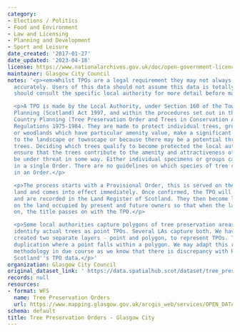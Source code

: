 ```yaml
---
category:
- Elections / Politics
- Food and Environment
- Law and Licensing
- Planning and Development
- Sport and Leisure
date_created: '2017-01-27'
date_updated: '2023-04-18'
license: https://www.nationalarchives.gov.uk/doc/open-government-licence/version/3/
maintainer: Glasgow City Council
notes: '<p><em>Whilst TPOs are a legal requirement they may not always be digitised
  accurately. Users of this data should not assume this data is totally accurate and
  should consult the specific local authority for more detail before making any decisions</em></p>

  <p>A TPO is made by the Local Authority, under Section 160 of the Town and Country
  Planning (Scotland) Act 1997, and within the procedures set out in the Town and
  Country Planning (Tree Preservation Order and Trees in Conservation Areas) (Scotland)
  Regulations 1975-1984. They are made to protect individual trees, groups of trees
  or woodlands which have particular amenity value, make a significant contribution
  to the landscape or townscape or because there may be a potential threat to the
  trees. Deciding which trees qualify to become protected the local authority must
  ensure that the trees contribute to the amenity and attractiveness of an area and
  be under threat in some way. Either individual specimens or groups can be protected
  in a single Order. There are no guidelines on which species of tree can be included
  in an Order.</p>

  <p>The process starts with a Provisional Order, this is served on the owner of the
  land and comes into effect immediately. Once confirmed, the TPO will remain indefinitely
  and are recorded in the Land Register of Scotland. They then become legal burdens
  on the land occupied by present and future owners so that when the land is sold
  on, the title passes on with the TPO.</p>

  <p>Some local authorities capture polygons of tree preservation areas. Others will
  identify actual trees as point TPOs. Several LAs capture both. We have initially
  created two separate layers - point and polygon, to represent TPOs. This may show
  duplication where a point falls within a polygon. We may adapt this rationale and
  methodology in due course as we know that there is discrepancy with Registers of
  Scotland''s TPO data.</p>'
organization: Glasgow City Council
original_dataset_link: ' https://data.spatialhub.scot/dataset/tree_preservation_orders-gc'
records: null
resources:
- format: WFS
  name: Tree Preservation Orders
  url: https://www.mapping.glasgow.gov.uk/arcgis_web/services/OPEN_DATA/tree_preservation_orders_open_data/MapServer/WFSServer?request=GetCapabilities&service=WFS
schema: default
title: Tree Preservation Orders - Glasgow City
---
```

